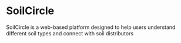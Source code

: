 # SoilCircle
SoilCircle is a web-based platform designed to help users understand different soil types and connect with soil distributors
